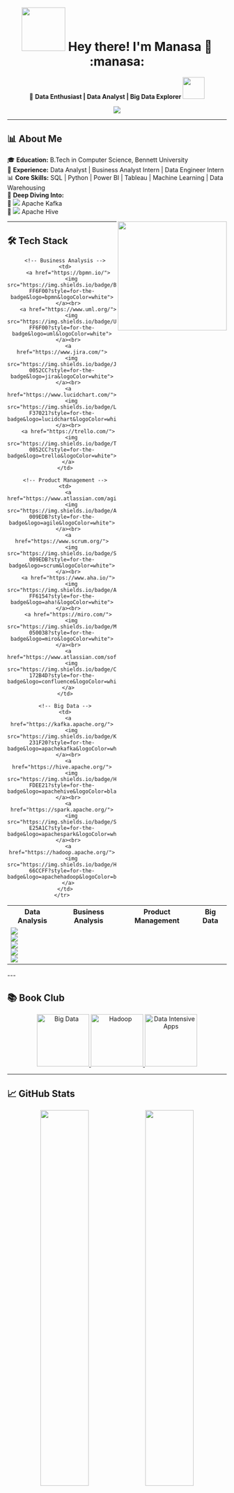 <h1 align="center">
  <img src="https://media.giphy.com/media/v1.Y2lkPTc5MGI3NjExN2U2NDQxMzJhNzg0ZTljNzc4NTc1NTI3ZjQ5M2M2NWI5NTc1ZDE5NiZjdD1z/xT0xevpFeFd8cs5o7m/giphy.gif"  width="100"/>
  Hey there! I'm Manasa 👋 <span>:manasa:</span>
</h1>

<p align="center">
  🚀 <strong>Data Enthusiast | Data Analyst | Big Data Explorer</strong>  
  <img src="https://media.giphy.com/media/12oufCB0MyZ1Go/giphy.gif" width="50">
</p>

<p align="center">
  <img src="https://readme-typing-svg.demolab.com?font=Fira+Code&size=22&pause=1000&color=F76D57&width=600&lines=Transforming+raw+data+into+business+solutions!;SQL+%7C+Python+%7C+Power+BI+%7C+Big+Data+Tools">
</p>

---

## 📊 About Me  

🎓 **Education:** B.Tech in Computer Science, Bennett University  
💼 **Experience:** Data Analyst | Business Analyst Intern | Data Engineer Intern  
📊 **Core Skills:** SQL | Python | Power BI | Tableau | Machine Learning | Data Warehousing  
📌 **Deep Diving Into:**  
🔹 <img src="https://img.icons8.com/color/24/000000/apache-kafka.png"/> Apache Kafka  
🔹 <img src="https://img.icons8.com/external-tal-revivo-shadow-tal-revivo/24/000000/external-apache-hive-a-data-warehouse-software-for-querying-and-managing-large-datasets-logo-shadow-tal-revivo.png"/> Apache Hive  

<img align="right" src="https://media.giphy.com/media/L1R1tvI9svkIWwpVYr/giphy.gif" width="250">

---

## 🛠️ Tech Stack  

<p align="center">
  <table>
    <tr>
      <th>Data Analysis</th>
      <th>Business Analysis</th>
      <th>Product Management</th>
      <th>Big Data</th>
    </tr>
    <tr>
      <!-- Data Analysis -->
      <td>
        <a href="https://www.python.org/">
          <img src="https://img.shields.io/badge/Python-3776AB?style=for-the-badge&logo=python&logoColor=white">
        </a><br>
        <a href="https://www.mysql.com/">
          <img src="https://img.shields.io/badge/SQL-4479A1?style=for-the-badge&logo=mysql&logoColor=white">
        </a><br>
        <a href="https://powerbi.microsoft.com/">
          <img src="https://img.shields.io/badge/Power_BI-F2C811?style=for-the-badge&logo=powerbi&logoColor=black">
        </a><br>
        <a href="https://www.tableau.com/">
          <img src="https://img.shields.io/badge/Tableau-E97627?style=for-the-badge&logo=tableau&logoColor=white">
        </a><br>
        <a href="https://products.office.com/excel">
          <img src="https://img.shields.io/badge/Excel-217346?style=for-the-badge&logo=microsoftexcel&logoColor=white">
        </a>
      </td>
      
      <!-- Business Analysis -->
      <td>
        <a href="https://bpmn.io/">
          <img src="https://img.shields.io/badge/BPMN-FF6F00?style=for-the-badge&logo=bpmn&logoColor=white">
        </a><br>
        <a href="https://www.uml.org/">
          <img src="https://img.shields.io/badge/UML-FF6F00?style=for-the-badge&logo=uml&logoColor=white">
        </a><br>
        <a href="https://www.jira.com/">
          <img src="https://img.shields.io/badge/Jira-0052CC?style=for-the-badge&logo=jira&logoColor=white">
        </a><br>
        <a href="https://www.lucidchart.com/">
          <img src="https://img.shields.io/badge/Lucidchart-F37021?style=for-the-badge&logo=lucidchart&logoColor=white">
        </a><br>
        <a href="https://trello.com/">
          <img src="https://img.shields.io/badge/Trello-0052CC?style=for-the-badge&logo=trello&logoColor=white">
        </a>
      </td>
      
      <!-- Product Management -->
      <td>
        <a href="https://www.atlassian.com/agile">
          <img src="https://img.shields.io/badge/Agile-009EDB?style=for-the-badge&logo=agile&logoColor=white">
        </a><br>
        <a href="https://www.scrum.org/">
          <img src="https://img.shields.io/badge/Scrum-009EDB?style=for-the-badge&logo=scrum&logoColor=white">
        </a><br>
        <a href="https://www.aha.io/">
          <img src="https://img.shields.io/badge/Aha!-FF6154?style=for-the-badge&logo=aha!&logoColor=white">
        </a><br>
        <a href="https://miro.com/">
          <img src="https://img.shields.io/badge/Miro-050038?style=for-the-badge&logo=miro&logoColor=white">
        </a><br>
        <a href="https://www.atlassian.com/software/confluence">
          <img src="https://img.shields.io/badge/Confluence-172B4D?style=for-the-badge&logo=confluence&logoColor=white">
        </a>
      </td>
      
      <!-- Big Data -->
      <td>
        <a href="https://kafka.apache.org/">
          <img src="https://img.shields.io/badge/Kafka-231F20?style=for-the-badge&logo=apachekafka&logoColor=white">
        </a><br>
        <a href="https://hive.apache.org/">
          <img src="https://img.shields.io/badge/Hive-FDEE21?style=for-the-badge&logo=apachehive&logoColor=black">
        </a><br>
        <a href="https://spark.apache.org/">
          <img src="https://img.shields.io/badge/Spark-E25A1C?style=for-the-badge&logo=apachespark&logoColor=white">
        </a><br>
        <a href="https://hadoop.apache.org/">
          <img src="https://img.shields.io/badge/Hadoop-66CCFF?style=for-the-badge&logo=apachehadoop&logoColor=black">
        </a>
      </td>
    </tr>
  </table>
</p>
---

## 📚 Book Club  

<p align="center">
  <a href="https://www.amazon.com/Big-Data-Principles-practices-scalable/dp/1617290343">
    <img src="https://m.media-amazon.com/images/I/71LcXsd6-QL._SY342_.jpg" width="120" alt="Big Data">
  </a>
  <a href="https://www.amazon.com/Hadoop-Definitive-Guide-Tom-White/dp/1491901632">
    <img src="https://m.media-amazon.com/images/I/91YqehZAc3L._SY342_.jpg" width="120" alt="Hadoop">
  </a>
  <a href="https://www.amazon.com/Designing-Data-Intensive-Applications-Reliable-Maintainable/dp/1449373321">
    <img src="https://m.media-amazon.com/images/I/71ZpwE+3bEL._SY342_.jpg" width="120" alt="Data Intensive Apps">
  </a>
</p>

---

## 📈 GitHub Stats  

<p align="center">
  <img src="https://github-readme-stats.vercel.app/api?username=manasaoruganti&theme=radical&show_icons=true&count_private=true" width="47%"/>
  <img src="https://github-readme-streak-stats.herokuapp.com/?user=manasaoruganti&theme=radical&hide_border=false" width="47%"/>
</p>

<p align="center">
  <img src="https://github-readme-stats.vercel.app/api/top-langs/?username=manasaoruganti&theme=radical&layout=compact" width="47%"/>
  <img src="https://github-profile-trophy.vercel.app/?username=manasaoruganti&theme=radical&column=4&margin-w=15&no-frame=true" width="47%">
</p>

---

## 🌟 Did You Know?

<p align="center">
  <img src="https://media.giphy.com/media/3o7qE1YN7aBOFPRw8E/giphy.gif" width="200">
  <br>
  🔍 I can optimize a SQL query faster than you can say "normalization"!<br>
  🧠 Built a real-time traffic analysis system using Kafka streams<br>
  🐝 Created Hive data warehouses for retail analytics projects
</p>

---

## 📬 Let's Connect  

<p align="center">
  <a href="https://www.linkedin.com/in/manasa-oruganti-37a311216/">
    <img src="https://img.shields.io/badge/LinkedIn-0A66C2?style=for-the-badge&logo=linkedin&logoColor=white" width="150">
  </a>

  <a href="https://github.com/Manasaoruganti">
    <img src="https://img.shields.io/badge/GitHub-181717?style=for-the-badge&logo=github&logoColor=white" width="150">
  </a>

  <a href="mailto:srimanasa1707@gmail.com">
    <img src="https://img.shields.io/badge/Email-EA4335?style=for-the-badge&logo=gmail&logoColor=white" width="150">
  </a>
</p>

---

<p align="center">
  <img src="https://media.giphy.com/media/ZCN6F3FAkwsyOGU2RS/giphy.gif" width="200">
  <br>
  <em>"Data is the new soil, and I'm here to cultivate insights!"</em> 🌱
</p>

[![Visitors](https://komarev.com/ghpvc/?username=manasaoruganti&color=dc143c&style=flat-square)](https://github.com/Manasaoruganti)
